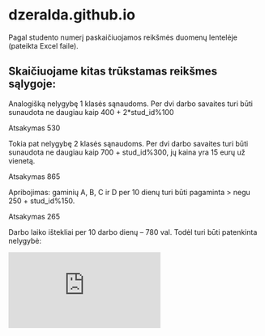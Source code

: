 # dzeralda.github.io
Pagal studento numerį paskaičiuojamos reikšmės duomenų lentelėje (pateikta Excel faile).

## Skaičiuojame kitas trūkstamas reikšmes sąlygoje:

Analogišką nelygybę 1 klasės sąnaudoms. Per dvi darbo savaites turi būti sunaudota ne daugiau kaip
400 + 2*stud_id%100 

Atsakymas 530

Tokia pat nelygybę 2 klasės sąnaudoms. Per dvi darbo savaites turi būti sunaudota ne daugiau kaip
700 + stud_id%300, jų kaina yra 15 eurų už vienetą.

Atsakymas 865

Apribojimas: gaminių A, B, C ir D per 10 dienų turi būti pagaminta > negu 250 + stud_id%150.

Atsakymas 265

Darbo laiko ištekliai per 10 darbo dienų – 780 val. Todėl turi būti patenkinta nelygybė:

![1_nel](http://latex.codecogs.com/gif.latex?6x_%7B1%7D&plus;4x_%7B2%7D&plus;2x_%7B3%7D&plus;5x_%7B4%7D%5Cleq%20780)
